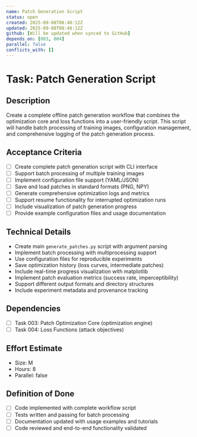 ```yaml
---
name: Patch Generation Script
status: open
created: 2025-09-08T08:40:12Z
updated: 2025-09-08T08:40:12Z
github: [Will be updated when synced to GitHub]
depends_on: [003, 004]
parallel: false
conflicts_with: []
---
```


# Task: Patch Generation Script

## Description
Create a complete offline patch generation workflow that combines the optimization core and loss functions into a user-friendly script. This script will handle batch processing of training images, configuration management, and comprehensive logging of the patch generation process.

## Acceptance Criteria
- [ ] Create complete patch generation script with CLI interface
- [ ] Support batch processing of multiple training images
- [ ] Implement configuration file support (YAML/JSON)
- [ ] Save and load patches in standard formats (PNG, NPY)
- [ ] Generate comprehensive optimization logs and metrics
- [ ] Support resume functionality for interrupted optimization runs
- [ ] Include visualization of patch generation progress
- [ ] Provide example configuration files and usage documentation

## Technical Details
- Create main `generate_patches.py` script with argument parsing
- Implement batch processing with multiprocessing support
- Use configuration files for reproducible experiments
- Save optimization history (loss curves, intermediate patches)
- Include real-time progress visualization with matplotlib
- Implement patch evaluation metrics (success rate, imperceptibility)
- Support different output formats and directory structures
- Include experiment metadata and provenance tracking

## Dependencies
- [ ] Task 003: Patch Optimization Core (optimization engine)
- [ ] Task 004: Loss Functions (attack objectives)

## Effort Estimate
- Size: M
- Hours: 8
- Parallel: false

## Definition of Done
- [ ] Code implemented with complete workflow script
- [ ] Tests written and passing for batch processing
- [ ] Documentation updated with usage examples and tutorials
- [ ] Code reviewed and end-to-end functionality validated